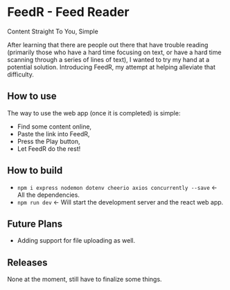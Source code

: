 # FeedR - Feed Reader

Content Straight To You, Simple

After learning that there are people out there that have trouble reading (primarily those who have a hard time focusing on text, or have a hard time scanning through a series of lines of text), I wanted to try my hand at a potential solution. Introducing FeedR, my attempt at helping alleviate that difficulty.

## How to use

The way to use the web app (once it is completed) is simple:

- Find some content online,
- Paste the link into FeedR,
- Press the Play button,
- Let FeedR do the rest!

## How to build

- `npm i express nodemon dotenv cheerio axios concurrently --save` <- All the dependencies.
- `npm run dev` <- Will start the development server and the react web app.

## Future Plans

- Adding support for file uploading as well.

## Releases

None at the moment, still have to finalize some things.